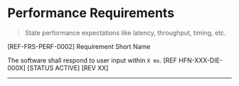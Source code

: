 
# Performance Requirements

> State performance expectations like latency, throughput, timing, etc.

[REF-FRS-PERF-0002] Requirement Short Name

The software shall respond to user input within `X ms`.
 [REF HFN-XXX-DIE-000X] [STATUS ACTIVE] [REV XX]

---
